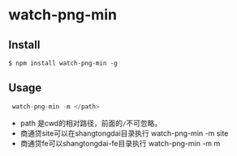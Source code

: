 # watch-png-min 

## Install

```
$ npm install watch-png-min -g
```

## Usage

```js
 watch-png-min -m </path>
```

- path 是cwd的相对路径，前面的`/`不可忽略。
- 商通贷site可以在shangtongdai目录执行 watch-png-min -m site
- 商通贷fe可以shangtongdai-fe目录执行 watch-png-min -m m